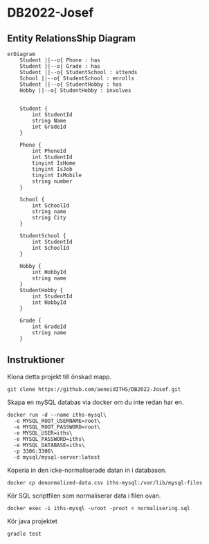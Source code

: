 # DB2022-Josef

## Entity RelationsShip Diagram
```mermaid
erDiagram
    Student ||--o{ Phone : has
    Student }|--o| Grade : has
    Student ||--o{ StudentSchool : attends
    School ||--o{ StudentSchool : enrolls
    Student ||--o{ StudentHobby : has
    Hobby ||--o{ StudentHobby : involves
    
    
    Student {
        int StudentId
        string Name
        int GradeId
    }
    
    Phone {
        int PhoneId
        int StudentId
        tinyint IsHome 
        tinyint IsJob
        tinyint IsMobile
        string number
    }
    
    School {
        int SchoolId
        string name
        string City
    }
    
    StudentSchool {
        int StudentId
        int SchoolId
    }
    
    Hobby {
        int HobbyId
        string name
    }
    StudentHobby {
        int StudentId
        int HobbyId
    }
    
    Grade {
        int GradeId
        string name
    }
   ``` 
   ## Instruktioner
   Klona detta projekt till önskad mapp.
   
   ```
   git clone https://github.com/aeneidITHS/DB2022-Josef.git
   ```
   
   Skapa en mySQL databas via docker om du inte redan har en.
   
   ```
docker run -d --name iths-mysql\
	 -e MYSQL_ROOT_USERNAME=root\
	 -e MYSQL_ROOT_PASSWORD=root\
	 -e MYSQL_USER=iths\
	 -e MYSQL_PASSWORD=iths\
	 -e MYSQL_DATABASE=iths\
	 -p 3306:3306\
	 -d mysql/mysql-server:latest
 ```

   Koperia in den icke-normaliserade datan in i databasen.
   ```
   docker cp denormalized-data.csv iths-mysql:/var/lib/mysql-files
   ```
   Kör SQL scriptfilen som normaliserar data i filen ovan. 
   ```
   docker exec -i iths-mysql -uroot -proot < normalisering.sql
   ```
   Kör java projektet
   ```
   gradle test 
   ```
